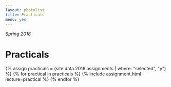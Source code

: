 ```yaml
---
layout: photolist
title: Practicals
menu: yes
---
```

*Spring 2018*

# Practicals


{% assign practicals = (site.data.2018.assignments | where: "selected", "y") %}
{% for practical in practicals %}
{% include assignment.html lecture=practical %}
{% endfor %}

